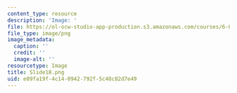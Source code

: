 ```yaml
---
content_type: resource
description: 'Image: '
file: https://ol-ocw-studio-app-production.s3.amazonaws.com/courses/6-004-computation-structures-spring-2017/e09fa19f4c140942792f5c48c82d7e49_Slide18.png
file_type: image/png
image_metadata:
  caption: ''
  credit: ''
  image-alt: ''
resourcetype: Image
title: Slide18.png
uid: e09fa19f-4c14-0942-792f-5c48c82d7e49
---
```

